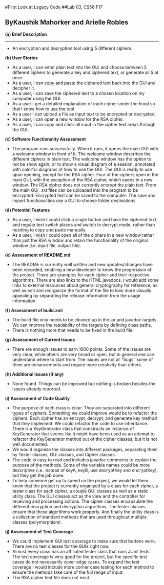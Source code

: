 #First Look at Legacy Code
##Lab 03, CS56 F17

## ByKaushik Mahorker and Arielle Robles

**(a) Brief Description**
____
* An encryption and decryption tool using 5 different ciphers.

**(b) User Stories**  
* As a user, I can enter plain text into the GUI and choose between 5 different ciphers to generate a key and ciphered text, or generate all 5 at once.
* As a user, I can copy and paste the ciphered text back into the GUI and decipher it.
* As a user, I can save the ciphered text to a chosen location on my computer using the GUI.
* As a user I get a detailed explanation of each cipher under the hood so that I know how to use the tool
* As a user I can upload a file as input text to be encrypted or decrypted.
* As a user, I can open a new window for the RSA cipher.
* As a user, I can copy and clear all input in the cipher text areas through the GUI.

**(c) Software Functionality Assessment**
* The program runs successfully. When it runs, it opens the main GUI with a welcome window in front of it. The welcome window describes the different ciphers in plain text. The welcome window has the option to not be show again, or to show a visual diagram of a session, annotated with colorful diagrams of how to use the GUI. The GUI is ready to use upon opening, except for the RSA cipher. Four of the ciphers open in the main GUI, with the exception of the RSA cipher, which opens in a new window. The RSA cipher does not currently encrypt the plain text. From the main GUI, .txt files can be uploaded into the program to be encrypted. Encrypted text can be saved to the computer. The save and import functionalities use a GUI to choose folder destinations.

**(d) Potential Features**
* As a user, I wish I could click a single button and have the ciphered text and regular text switch places and switch to decrypt mode, rather than needing to copy and paste manually.
* As a user, I wish I could open all of the ciphers in a new window rather than just the RSA window and retain the functionality of the original window (i.e. input file, output file).

**(e) Assessment of README.md**
* The README is currently well written and new updates/changes have been recorded, enabling a new developer to know the progression of the project. There are examples for each cipher and their respective algorithms. There are also links to the HTML javadocs. I would add some links to external resources about general cryptography for reference, as well as edit and reorganize the format of the file to look more visually appealing by separating the release information from the usage information. 

**(f) Assessment of build.xml**  
* The build file only needs to be cleaned up in the jar and javadoc targets. We can improve the readability of the targets by defining class paths.
* There is nothing more that needs to be fixed in the build file.

**(g) Assessment of Current Issues**  
* There are enough issues to earn 1000 points. Some of the issues are very clear, while others are very broad or open, but in general one can understand where to start from. The issues are not all “bugs” some of them are enhancements and require more creativity than others.

**(h) Additional Issues (if any)**  
* None found. Things can be improved but nothing is broken besides the issues already reported.

**(i) Assessment of Code Quality**  
* The purpose of each class is clear. They are separated into different types of cyphers. Something we could improve would be to refactor the ciphers. Each cipher has an encrypt, decrypt, and generate key method that they implement. We could refactor the code to use inheritance. There is a KeyGenerator class that constructs an instance of KeyGenerator that seems like it might have been used as an attempt to refactor the KeyGenerator method out of the cipher classes, but it is not well documented.
* We would organize the classes into different packages, separating them by Tester classes, GUI classes, and Cipher classes.
* The code is easy to read and includes javadoc comments to explain the purpose of the methods. Some of the variable names could be more descriptive (i.e. instead of keyA, keyB, use decryptKey and encryptKey), but they get the job done.
* To help someone get up to speed on the project, we would let them know that the project is currently organized by a class for each cipher, a tester class for each cipher, a couple GUI classes as well as a static utility class. The GUI classes act as the view and the controller for receiving and processing actions. The cipher classes encapsulate the different encryption and decryption algorithms. The tester classes ensure that these algorithms work properly. And finally the utility class is a collection of standard methods that are used throughout multiple classes (polymorphism).

**(j) Assessment of Test Coverage**  
* We could implement GUI test coverage to make sure that buttons work. There are no test classes for the GUIs right now.
* Almost every class has an affiliated tester class that runs JUnit tests. The test coverage is very good for the project, but the specific test cases do not necessarily cover edge cases. To expand the test coverage I would include more corner case testing for each method to ensure the methods take care of the full range of input.
* The RSA cipher test file does not exist.
 
